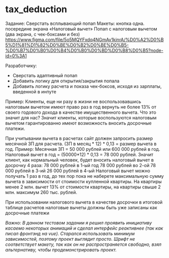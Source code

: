 # tax_deduction
Задание: Сверстать всплывающий попап Макеты: кнопка одна. посередине экрана «Налоговый вычет» Попап с налоговым вычетом (два экрана, с чек-боксами и без) https://www.figma.com/file/5o5MQYFxdq4NGmAv1kinrA/%D0%A2%D0%B5%D1%81%D1%82%D0%BE%D0%B2%D0%BE%D0%B5-%D0%B7%D0%B0%D0%B4%D0%B0%D0%BD%D0%B8%D0%B5?node-id=0%3A1  

Разработчику: 
- Сверстать адаптивный попап 
- Добавить логику для открытия/закрытия попала 
- Добавить логику расчета и показа чек-боксов, исходя из зарплаты, введенной в инпуте  

Пример: Клиенты, еще ни разу в жизни не воспользовавшись налоговым вычетом имеют право раз в год вернуть не более 13% от своего годового дохода в качестве имущественного вычета. Что это значит для нас? Значит клиенты, которые воспользуются налоговым вычетом гарантированно имеют возможность вносить досрочные платежи. 

При учитывании вычета в расчетах сайт должен запросить размер месячной ЗП для расчета. (ЗП в месяц * 12) * 0,13 = размер вычета в год. Пример: Месячная ЗП = 50 000 рублей или 600 000 рублей в год. Налоговый вычет в год = (50000*12) * 0,13 = 78 000 рублей. Значит клиент, как нормальный человек, будет вносить налоговый вычет в досрочку 4 раза:  78 000 рублей в 1-ый год 78 000 рублей во 2-ой 78 000 рублей в 3-ий 26 000 рублей в 4-ый  Налоговый вычет можно получать 1 раз в год, до тех пор пока не наберете максимальную сумму вычета в зависимости от стоимости купленной квартиры. На квартиры менее 2 млн. вычет 13% от стоимости квартиры, на квартиры свыше 2 млн. максимум 260 тыс. рублей. 

При использовании налогового вычета в качестве досрочки в итоговой таблице расчетов налоговые вычеты должны быть уже записаны как досрочные платежи

*Важно: В данном тестовом задании я решил проявить инициативу касаемо некоторых анимаций и сделал интерфейс реактивнее (так как писал фронтэнд на vue).
Старался использовать минимум зависимостей, поэтому проект выглядит просто. Шрифт не соответствует макету, так как он не распространяется свободно, взял альтернативу, чтобы продемонстрировать проект.*
